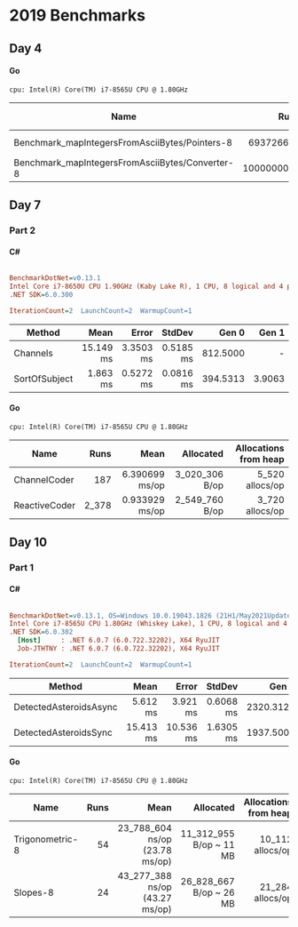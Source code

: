 # 2019 Benchmarks

## Day 4

#### Go

````
cpu: Intel(R) Core(TM) i7-8565U CPU @ 1.80GHz
````

| Name | Runs | Mean | Allocated | Allocations from heap |
|---------------------------------------	|-----------------:	|--------------------:	|---------------------:	|-------------------------------------------:	|
| Benchmark_mapIntegersFromAsciiBytes/Pointers-8 | 693726696 | 1.815 ns/op |  0 B/op | 0 allocs/op |
| Benchmark_mapIntegersFromAsciiBytes/Converter-8 | 1000000000 |  0.8019 ns/op | 0 B/op	| 0 allocs/op |

## Day 7
### Part 2

#### C#
``` ini

BenchmarkDotNet=v0.13.1
Intel Core i7-8650U CPU 1.90GHz (Kaby Lake R), 1 CPU, 8 logical and 4 physical cores
.NET SDK=6.0.300

IterationCount=2  LaunchCount=2  WarmupCount=1  

```
|        Method |      Mean |     Error |    StdDev |    Gen 0 |  Gen 1 | Allocated |
|-------------- |----------:|----------:|----------:|---------:|-------:|----------:|
|      Channels | 15.149 ms | 3.3503 ms | 0.5185 ms | 812.5000 |      - |      3 MB |
| SortOfSubject |  1.863 ms | 0.5272 ms | 0.0816 ms | 394.5313 | 3.9063 |      2 MB |

#### Go
````
cpu: Intel(R) Core(TM) i7-8565U CPU @ 1.80GHz
````

| Name | Runs | Mean | Allocated | Allocations from heap |
|---------------------------------------	|-----------------:	|--------------------:	|---------------------:	|-------------------------------------------:	|
| ChannelCoder | 187 | 6.390699 ms/op |  3_020_306 B/op | 5_520 allocs/op |
| ReactiveCoder | 2_378 |  0.933929 ms/op | 2_549_760 B/op	| 3_720 allocs/op |

## Day 10
### Part 1

#### C#
``` ini

BenchmarkDotNet=v0.13.1, OS=Windows 10.0.19043.1826 (21H1/May2021Update)
Intel Core i7-8565U CPU 1.80GHz (Whiskey Lake), 1 CPU, 8 logical and 4 physical cores
.NET SDK=6.0.302
  [Host]     : .NET 6.0.7 (6.0.722.32202), X64 RyuJIT
  Job-JTHTNY : .NET 6.0.7 (6.0.722.32202), X64 RyuJIT

IterationCount=2  LaunchCount=2  WarmupCount=1  

```
|                 Method |      Mean |     Error |    StdDev |     Gen 0 |   Gen 1 | Allocated |
|----------------------- |----------:|----------:|----------:|----------:|--------:|----------:|
| DetectedAsteroidsAsync |  5.612 ms |  3.921 ms | 0.6068 ms | 2320.3125 | 23.4375 |      8 MB |
|  DetectedAsteroidsSync | 15.413 ms | 10.536 ms | 1.6305 ms | 1937.5000 | 15.6250 |      8 MB |

#### Go
````
cpu: Intel(R) Core(TM) i7-8565U CPU @ 1.80GHz
````

| Name | Runs | Mean | Allocated | Allocations from heap |
|---------------------------------------	|-----------------:	|--------------------:	|---------------------:	|-------------------------------------------:	|
| Trigonometric-8 | 54 | 23_788_604 ns/op (23.78 ms/op) |  11_312_955 B/op ~ 11 MB | 10_112 allocs/op |
| Slopes-8 | 24 |  43_277_388 ns/op (43.27 ms/op) | 26_828_667 B/op ~ 26 MB	| 21_284 allocs/op |